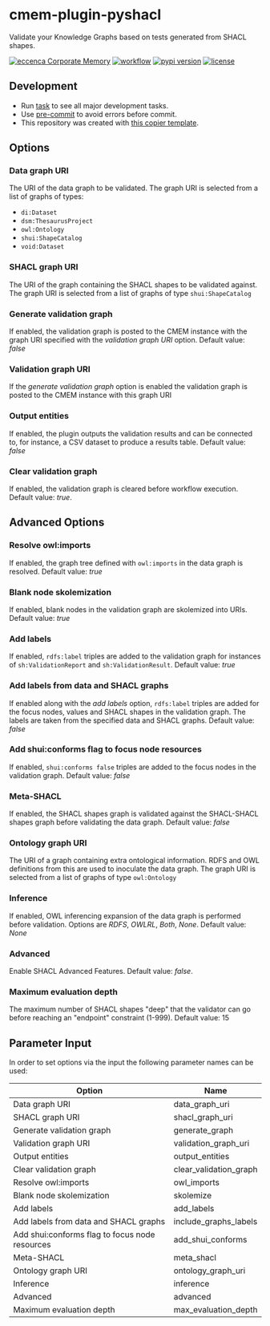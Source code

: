 # cmem-plugin-pyshacl

Validate your Knowledge Graphs based on tests generated from SHACL shapes.

[![eccenca Corporate Memory](https://img.shields.io/badge/eccenca-Corporate%20Memory-orange)](https://documentation.eccenca.com) [![workflow](https://github.com/eccenca/cmem-plugin-pyshacl/actions/workflows/check.yml/badge.svg)](https://github.com/eccenca/cmem-plugin-pyshacl/actions) [![pypi version](https://img.shields.io/pypi/v/cmem-plugin-pyshacl)](https://pypi.org/project/cmem-plugin-pyshacl/) [![license](https://img.shields.io/pypi/l/cmem-plugin-pyshacl)](https://pypi.org/project/cmem-plugin-pyshacl)

## Development

- Run [task](https://taskfile.dev/) to see all major development tasks.
- Use [pre-commit](https://pre-commit.com/) to avoid errors before commit.
- This repository was created with [this copier template](https://github.com/eccenca/cmem-plugin-template).

## Options

### Data graph URI

The URI of the data graph to be validated. The graph URI is selected from a list of graphs of types:
- `di:Dataset`
- `dsm:ThesaurusProject`
- `owl:Ontology`
- `shui:ShapeCatalog`
- `void:Dataset`

### SHACL graph URI

The URI of the graph containing the SHACL shapes to be validated against. The graph URI is selected from a list of graphs of type `shui:ShapeCatalog`

### Generate validation graph

If enabled, the validation graph is posted to the CMEM instance with the graph URI specified with the *validation graph URI* option. Default value: *false*

### Validation graph URI

If the *generate validation graph* option is enabled the validation graph is posted to the CMEM instance with this graph URI

### Output entities

If enabled, the plugin outputs the validation results and can be connected to, for instance, a CSV dataset to produce a results table. Default value: *false*

### Clear validation graph

If enabled, the validation graph is cleared before workflow execution. Default value: *true*.

## Advanced Options

### Resolve owl:imports

If enabled, the graph tree defined with `owl:imports` in the data graph is resolved. Default value: *true*

### Blank node skolemization

If enabled, blank nodes in the validation graph are skolemized into URIs. Default value: *true*

### Add labels

If enabled, `rdfs:label` triples are added to the validation graph for instances of `sh:ValidationReport` and `sh:ValidationResult`. Default value: *true*

### Add labels from data and SHACL graphs

If enabled along with the *add labels* option, `rdfs:label` triples are added for the focus nodes, values and SHACL shapes in the validation graph. The labels are taken from the specified data and SHACL graphs. Default value: *false*

### Add shui:conforms flag to focus node resources

If enabled, `shui:conforms false` triples are added to the focus nodes in the validation graph. Default value: *false*

### Meta-SHACL

If enabled, the SHACL shapes graph is validated against the SHACL-SHACL shapes graph before validating the data graph. Default value: *false*

### Ontology graph URI

The URI of a graph containing extra ontological information. RDFS and OWL definitions from this are used to inoculate the data graph. The graph URI is selected from a list of graphs of type `owl:Ontology`

### Inference

If enabled, OWL inferencing expansion of the data graph is performed before validation. Options are *RDFS*, *OWLRL*, *Both*, *None*. Default value: *None*

### Advanced

Enable SHACL Advanced Features. Default value: *false*.

### Maximum evaluation depth

The maximum number of SHACL shapes "deep" that the validator can go before reaching an "endpoint" constraint (1-999). Default value: 15


## Parameter Input

In order to set options via the input the following parameter names can be used:

| Option                                         | Name                   |
|------------------------------------------------|------------------------|
| Data graph URI                                 | data_graph_uri         |
| SHACL graph URI                                | shacl_graph_uri        |
| Generate validation graph                      | generate_graph         |
| Validation graph URI                           | validation_graph_uri   |
| Output entities                                | output_entities        |
| Clear validation graph                         | clear_validation_graph |
| Resolve owl:imports                            | owl_imports            |
| Blank node skolemization                       | skolemize              |
| Add labels                                     | add_labels             |
| Add labels from data and SHACL graphs          | include_graphs_labels  |
| Add shui:conforms flag to focus node resources | add_shui_conforms      | 
| Meta-SHACL                                     | meta_shacl             |
| Ontology graph URI                             | ontology_graph_uri     |
| Inference                                      | inference              |
| Advanced                                       | advanced               |
| Maximum evaluation depth                       | max_evaluation_depth   |

